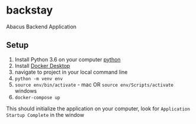 # backstay
Abacus Backend Application

## Setup
1) Install Python 3.6 on your computer [python](https://www.python.org/downloads/release/python-360/)
2) Install [Docker Desktop](https://www.docker.com/products/docker-desktop/)
3) navigate to project in your local command line
4) `python -m venv env`
5) `source env/bin/activate` - mac OR `source env/Scripts/activate` windows
6) `docker-compose up`

This should initialize the application on your computer, look for `Application Startup Complete` in the window
